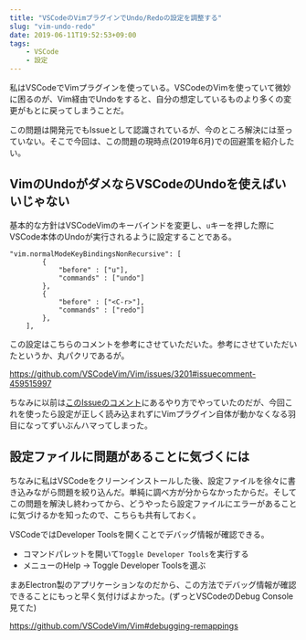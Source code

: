 ```yaml
---
title: "VSCodeのVimプラグインでUndo/Redoの設定を調整する"
slug: "vim-undo-redo"
date: 2019-06-11T19:52:53+09:00
tags:
    - VSCode
    - 設定
---
```


私はVSCodeでVimプラグインを使っている。VSCodeのVimを使っていて微妙に困るのが、Vim経由でUndoをすると、自分の想定しているものより多くの変更がもとに戻ってしまうことだ。

この問題は開発元でもIssueとして認識されているが、今のところ解決には至っていない。そこで今回は、この問題の現時点(2019年6月)での回避策を紹介したい。

<!--more-->

## VimのUndoがダメならVSCodeのUndoを使えばいいじゃない

基本的な方針はVSCodeVimのキーバインドを変更し、`u`キーを押した際にVSCode本体のUndoが実行されるように設定することである。

```
"vim.normalModeKeyBindingsNonRecursive": [
        {
            "before" : ["u"],
            "commands" : ["undo"]
        },
        {
            "before" : ["<C-r>"],
            "commands" : ["redo"]
        },
    ],
```

この設定はこちらのコメントを参考にさせていただいた。参考にさせていただいたというか、丸パクリであるが。

<https://github.com/VSCodeVim/Vim/issues/3201#issuecomment-459515997>

ちなみに以前は[このIssueのコメント](https://github.com/VSCodeVim/Vim/issues/1490#issuecomment-352167221)にあるやり方でやっていたのだが、今回これを使ったら設定が正しく読み込まれずにVimプラグイン自体が動かなくなる羽目になってずいぶんハマってしまった。

## 設定ファイルに問題があることに気づくには

ちなみに私はVSCodeをクリーンインストールした後、設定ファイルを徐々に書き込みながら問題を絞り込んだ。単純に調べ方が分からなかったからだ。そしてこの問題を解決し終わってから、どうやったら設定ファイルにエラーがあることに気づけるかを知ったので、こちらも共有しておく。

VSCodeではDeveloper Toolsを開くことでデバッグ情報が確認できる。

- コマンドパレットを開いて`Toggle Developer Tools`を実行する
- メニューのHelp → Toggle Developer Toolsを選ぶ

まあElectron製のアプリケーションなのだから、この方法でデバッグ情報が確認できることにもっと早く気付けばよかった。(ずっとVSCodeのDebug Console見てた)

<https://github.com/VSCodeVim/Vim#debugging-remappings>